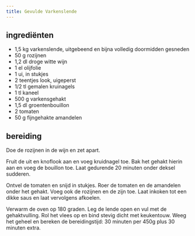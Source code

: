 ```yaml
---
title: Gevulde Varkenslende
---
```


## ingrediënten

* 1,5 kg varkenslende, uitgebeend en bijna volledig doormidden gesneden
* 50 g rozijnen
* 1,2 dl droge witte wijn
* 1 el olijfolie
* 1 ui, in stukjes
* 2 teentjes look, uigeperst
* 1/2 tl gemalen kruinagels
* 1 tl kaneel
* 500 g varkensgehakt
* 1,5 dl groentenbouillon
* 2 tomaten
* 50 g fijngehakte amandelen

## bereiding

Doe de rozijnen in de wijn en zet apart.

Fruit de uit en knoflook aan en voeg kruidnagel toe. Bak het gehakt hierin aan en voeg de bouillon toe. Laat gedurende 20 minuten onder deksel sudderen.

Ontvel de tomaten en snijd in stukjes. Roer de tomaten en de amandelen onder het gehakt. Voeg ook de rozijnen en de zijn toe. Laat inkoken tot een dikke saus en laat vervolgens afkoelen.

Verwarm de oven op 180 graden. Leg de lende open en vul met de gehaktvulling. Rol het vlees op en bind stevig dicht met keukentouw. Weeg het geheel en bereken de bereidingstijd: 30 minuten per 450g plus 30 minuten extra.

